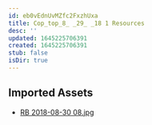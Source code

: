 ```yaml
---
id: eb0vEdnUvMZfc2FxzhUxa
title: Cop_top_8_ _29_ _18 1 Resources
desc: ''
updated: 1645225706391
created: 1645225706391
stub: false
isDir: true
---
```

## Imported Assets
- [RB 2018-08-30 08.jpg](/assets/rb-2018-08-30-08-xVbUToAByxdJ.jpg)
